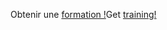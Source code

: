<span data-ttu-id="20ab5-101">Obtenir une [formation !](https://docs.microsoft.com/en-us/dynamics365/get-started/training/)</span><span class="sxs-lookup"><span data-stu-id="20ab5-101">Get [training!](https://docs.microsoft.com/en-us/dynamics365/get-started/training/)</span></span>
